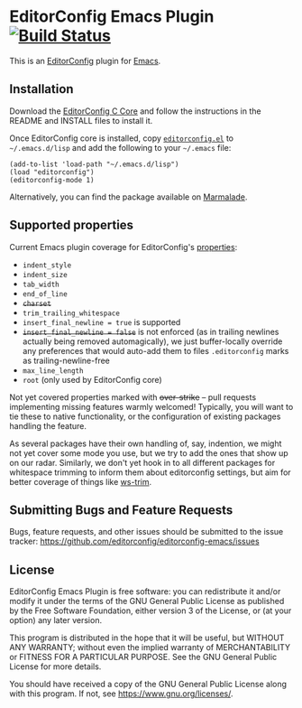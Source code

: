 # EditorConfig Emacs Plugin [![Build Status](https://travis-ci.org/editorconfig/editorconfig-emacs.svg?branch=master)](https://travis-ci.org/editorconfig/editorconfig-emacs)

This is an [EditorConfig][] plugin for [Emacs](https://www.gnu.org/software/emacs/).

## Installation

Download the [EditorConfig C Core][] and follow the instructions in the README
and INSTALL files to install it.

Once EditorConfig core is installed, copy [`editorconfig.el`][] to `~/.emacs.d/lisp`
and add the following to your `~/.emacs` file:

    (add-to-list 'load-path "~/.emacs.d/lisp")
    (load "editorconfig")
    (editorconfig-mode 1)

Alternatively, you can find the package available on [Marmalade](http://marmalade-repo.org/packages/editorconfig).

## Supported properties

Current Emacs plugin coverage for EditorConfig's [properties][]:

* `indent_style`
* `indent_size`
* `tab_width`
* `end_of_line`
* <del>`charset`</del>
* `trim_trailing_whitespace`
* `insert_final_newline = true` is supported
* <del>`insert_final_newline = false`</del> is not enforced
  (as in trailing newlines actually being removed automagically),
  we just buffer-locally override any preferences that would auto-add them
  to files `.editorconfig` marks as trailing-newline-free
* `max_line_length`
* `root` (only used by EditorConfig core)

Not yet covered properties marked with <del>over-strike</del>
– pull requests implementing missing features warmly welcomed!
Typically, you will want to tie these to native functionality,
or the configuration of existing packages handling the feature.

As several packages have their own handling of, say, indention,
we might not yet cover some mode you use, but we try to add the
ones that show up on our radar. Similarly, we don't yet hook
in to all different packages for whitespace trimming to inform
them about editorconfig settings, but aim for better coverage
of things like [ws-trim](ftp://ftp.lysator.liu.se/pub/emacs/ws-trim.el).

## Submitting Bugs and Feature Requests

Bugs, feature requests, and other issues should be submitted to the issue
tracker: https://github.com/editorconfig/editorconfig-emacs/issues

## License

EditorConfig Emacs Plugin is free software: you can redistribute it
and/or modify it under the terms of the GNU General Public License as
published by the Free Software Foundation, either version 3 of the
License, or (at your option) any later version.

This program is distributed in the hope that it will be useful, but
WITHOUT ANY WARRANTY; without even the implied warranty of
MERCHANTABILITY or FITNESS FOR A PARTICULAR PURPOSE.  See the GNU
General Public License for more details.

You should have received a copy of the GNU General Public License along
with this program.  If not, see <https://www.gnu.org/licenses/>.

[EditorConfig]: http://editorconfig.org
[EditorConfig C Core]: https://github.com/editorconfig/editorconfig-core-c
[properties]: http://editorconfig.org/#supported-properties
[`editorconfig.el`]: https://github.com/editorconfig/editorconfig-emacs/raw/master/editorconfig.el
